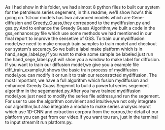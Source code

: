   As I had show in this folder, we had almost 8 python files to built our system for the petroleum series segement, in this readme, we'll show how's this going on.
  1st:our models has two advanced models which are Gene-diffusion and Greedy_Guass,they correapond to the mydiffusion.py and gss.py.And to enhance the Greedy Guass Algorithm,we built a code in the gss_enhancer.py file which use some methods we had mentioned in our final report to improve the sensetive of GSS.
  To train our mydiffusion model,we need to make enough train samples to train model and checkout our system's accuracy.So we built a label make platform which is in hand_sege_label.py,if you want to make some sample be labeled,just run the hand_sege_label.py,it will shoe you a window to make label for diffusion.
  If you want to train our diffusion model,we give you a example file diff_train_example,it shows the basic train process of mydiffusion model,you can modify it or run it to train our reconstrcted mydiffusion.
  The most important, we have a full algorithm which fusion mydiffusion and enhanced Greedy Guass Segemnt to build a powerful series segement algorithm in the segemented.py.After you have trained mydiffusion model,you just need to modify the series file address,and run the segement.
  For user to use the algorithm convinient and intuitive,we not only integrate our algorithm,but also integrate a module to make series analysis reprot which use 1D-CNN and extraction corpora from the corpus,the detail of our platform you can get from our video.If you want tou run, just in the terminal to input streamlit run platform.py.
